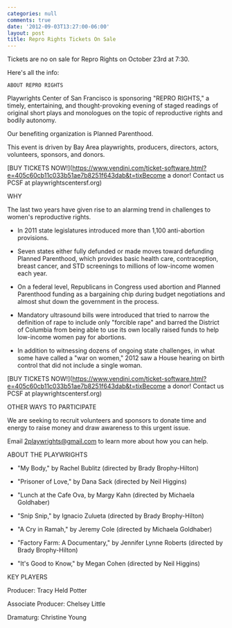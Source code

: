 ```yaml
---
categories: null
comments: true
date: '2012-09-03T13:27:00-06:00'
layout: post
title: Repro Rights Tickets On Sale
---
```


Tickets are no on sale for Repro Rights on October 23rd at 7:30. 

Here's all the info:

	ABOUT REPRO RIGHTS

Playwrights Center of San Francisco is sponsoring "REPRO RIGHTS," a timely, entertaining, and thought-provoking evening of staged readings of original short plays and monologues on the topic of reproductive rights and bodily autonomy. 

Our benefiting organization is Planned Parenthood.

This event is driven by Bay Area playwrights, producers, directors, actors, volunteers, sponsors, and donors. 

[BUY TICKETS NOW!](https://www.vendini.com/ticket-software.html?e=405c60cb11c033b51ae7b8251f643dab&t=tixBecome a donor! Contact us PCSF at playwrightscentersf.org)

WHY

The last two years have given rise to an alarming trend in challenges to women's reproductive rights. 

* In 2011 state legislatures introduced more than 1,100 anti-abortion provisions. 

* Seven states either fully defunded or made moves toward defunding Planned Parenthood, which provides basic health care, contraception, breast cancer, and STD screenings to millions of low-income women each year. 

* On a federal level, Republicans in Congress used abortion and Planned Parenthood funding as a bargaining chip during budget negotiations and almost shut down the government in the process. 

* Mandatory ultrasound bills were introduced that tried to narrow the definition of rape to include only "forcible rape" and barred the District of Columbia from being able to use its own locally raised funds to help low-income women pay for abortions. 

* In addition to witnessing dozens of ongoing state challenges, in what some have called a "war on women," 2012 saw a House hearing on birth control that did not include a single woman.


[BUY TICKETS NOW!](https://www.vendini.com/ticket-software.html?e=405c60cb11c033b51ae7b8251f643dab&t=tixBecome a donor! Contact us PCSF at playwrightscentersf.org)


OTHER WAYS TO PARTICIPATE

We are seeking to recruit volunteers and sponsors to donate time and energy to raise money and draw awareness to this urgent issue.

Email 2playwrights@gmail.com to learn more about how you can help.


ABOUT THE PLAYWRIGHTS

* "My Body," by Rachel Bublitz 
(directed by Brady Brophy-Hilton)

* "Prisoner of Love," by Dana Sack 
(directed by Neil Higgins)

* "Lunch at the Cafe Ova, by Margy Kahn 
(directed by Michaela Goldhaber)

* "Snip Snip," by Ignacio Zulueta 
(directed by Brady Brophy-Hilton)

* "A Cry in Ramah," by Jeremy Cole 
(directed by Michaela Goldhaber)

* "Factory Farm: A Documentary," by Jennifer Lynne Roberts (directed by Brady Brophy-Hilton)

* "It's Good to Know," by Megan Cohen 
(directed by Neil Higgins)

KEY PLAYERS

Producer: Tracy Held Potter

Associate Producer: Chelsey Little

Dramaturg: Christine Young
